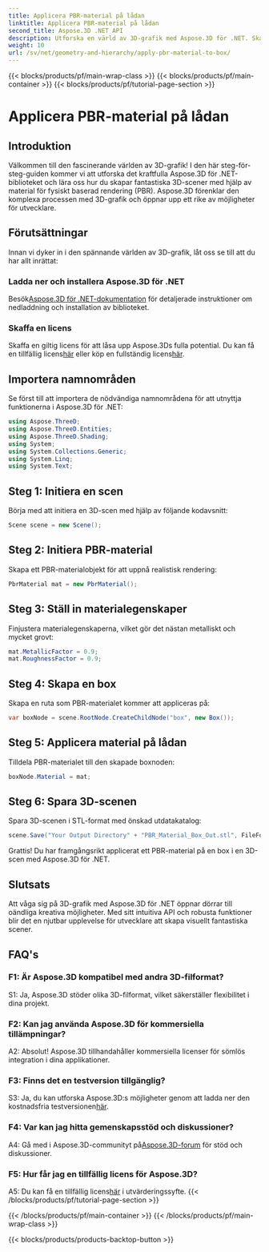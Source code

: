 ```yaml
---
title: Applicera PBR-material på lådan
linktitle: Applicera PBR-material på lådan
second_title: Aspose.3D .NET API
description: Utforska en värld av 3D-grafik med Aspose.3D för .NET. Skapa uppslukande scener utan ansträngning med fysiskt baserad renderingsmaterial.
weight: 10
url: /sv/net/geometry-and-hierarchy/apply-pbr-material-to-box/
---
```


{{< blocks/products/pf/main-wrap-class >}}
{{< blocks/products/pf/main-container >}}
{{< blocks/products/pf/tutorial-page-section >}}

# Applicera PBR-material på lådan

## Introduktion

Välkommen till den fascinerande världen av 3D-grafik! I den här steg-för-steg-guiden kommer vi att utforska det kraftfulla Aspose.3D för .NET-biblioteket och lära oss hur du skapar fantastiska 3D-scener med hjälp av material för fysiskt baserad rendering (PBR). Aspose.3D förenklar den komplexa processen med 3D-grafik och öppnar upp ett rike av möjligheter för utvecklare.

## Förutsättningar

Innan vi dyker in i den spännande världen av 3D-grafik, låt oss se till att du har allt inrättat:

### Ladda ner och installera Aspose.3D för .NET

 Besök[Aspose.3D för .NET-dokumentation](https://reference.aspose.com/3d/net/) för detaljerade instruktioner om nedladdning och installation av biblioteket.

### Skaffa en licens

Skaffa en giltig licens för att låsa upp Aspose.3Ds fulla potential. Du kan få en tillfällig licens[här](https://purchase.aspose.com/temporary-license/) eller köp en fullständig licens[här](https://purchase.aspose.com/buy).

## Importera namnområden

Se först till att importera de nödvändiga namnområdena för att utnyttja funktionerna i Aspose.3D för .NET:

```csharp
using Aspose.ThreeD;
using Aspose.ThreeD.Entities;
using Aspose.ThreeD.Shading;
using System;
using System.Collections.Generic;
using System.Linq;
using System.Text;
```

## Steg 1: Initiera en scen

Börja med att initiera en 3D-scen med hjälp av följande kodavsnitt:

```csharp
Scene scene = new Scene();
```

## Steg 2: Initiera PBR-material

Skapa ett PBR-materialobjekt för att uppnå realistisk rendering:

```csharp
PbrMaterial mat = new PbrMaterial();
```

## Steg 3: Ställ in materialegenskaper

Finjustera materialegenskaperna, vilket gör det nästan metalliskt och mycket grovt:

```csharp
mat.MetallicFactor = 0.9;
mat.RoughnessFactor = 0.9;
```

## Steg 4: Skapa en box

Skapa en ruta som PBR-materialet kommer att appliceras på:

```csharp
var boxNode = scene.RootNode.CreateChildNode("box", new Box());
```

## Steg 5: Applicera material på lådan

Tilldela PBR-materialet till den skapade boxnoden:

```csharp
boxNode.Material = mat;
```

## Steg 6: Spara 3D-scenen

Spara 3D-scenen i STL-format med önskad utdatakatalog:

```csharp
scene.Save("Your Output Directory" + "PBR_Material_Box_Out.stl", FileFormat.STLASCII);
```

Grattis! Du har framgångsrikt applicerat ett PBR-material på en box i en 3D-scen med Aspose.3D för .NET.

## Slutsats

Att våga sig på 3D-grafik med Aspose.3D för .NET öppnar dörrar till oändliga kreativa möjligheter. Med sitt intuitiva API och robusta funktioner blir det en njutbar upplevelse för utvecklare att skapa visuellt fantastiska scener.

## FAQ's

### F1: Är Aspose.3D kompatibel med andra 3D-filformat?

S1: Ja, Aspose.3D stöder olika 3D-filformat, vilket säkerställer flexibilitet i dina projekt.

### F2: Kan jag använda Aspose.3D för kommersiella tillämpningar?

A2: Absolut! Aspose.3D tillhandahåller kommersiella licenser för sömlös integration i dina applikationer.

### F3: Finns det en testversion tillgänglig?

 S3: Ja, du kan utforska Aspose.3D:s möjligheter genom att ladda ner den kostnadsfria testversionen[här](https://releases.aspose.com/).

### F4: Var kan jag hitta gemenskapsstöd och diskussioner?

 A4: Gå med i Aspose.3D-communityt på[Aspose.3D-forum](https://forum.aspose.com/c/3d/18) för stöd och diskussioner.

### F5: Hur får jag en tillfällig licens för Aspose.3D?

 A5: Du kan få en tillfällig licens[här](https://purchase.aspose.com/temporary-license/) i utvärderingssyfte.
{{< /blocks/products/pf/tutorial-page-section >}}

{{< /blocks/products/pf/main-container >}}
{{< /blocks/products/pf/main-wrap-class >}}

{{< blocks/products/products-backtop-button >}}
